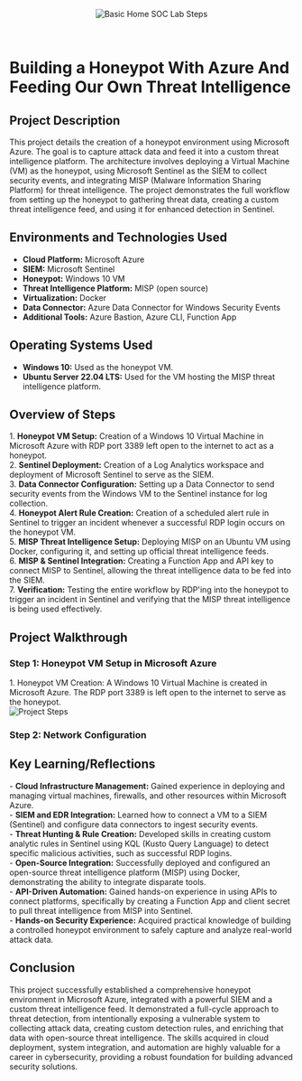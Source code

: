 <p align="center">
<img src="https://i.imgur.com/xMrbW8Q.png" alt="Basic Home SOC Lab Steps"/>
</p>

<br>
<h1>Building a Honeypot With Azure And Feeding Our Own Threat Intelligence</h1>

<h2>Project Description</h2>
This project details the creation of a honeypot environment using Microsoft Azure. The goal is to capture attack data and feed it into a custom threat intelligence platform. The architecture involves deploying a Virtual Machine (VM) as the honeypot, using Microsoft Sentinel as the SIEM to collect security events, and integrating MISP (Malware Information Sharing Platform) for threat intelligence. The project demonstrates the full workflow from setting up the honeypot to gathering threat data, creating a custom threat intelligence feed, and using it for enhanced detection in Sentinel.


<h2>Environments and Technologies Used</h2>

- <b>Cloud Platform:</b> Microsoft Azure
- <b>SIEM:</b> Microsoft Sentinel
- <b>Honeypot:</b> Windows 10 VM
- <b>Threat Intelligence Platform:</b> MISP (open source)
- <b>Virtualization:</b> Docker
- <b>Data Connector:</b> Azure Data Connector for Windows Security Events
- <b>Additional Tools:</b> Azure Bastion, Azure CLI, Function App


<h2>Operating Systems Used</h2>

- <b>Windows 10:</b> Used as the honeypot VM.
- <b>Ubuntu Server 22.04 LTS:</b> Used for the VM hosting the MISP threat intelligence platform.



<h2>Overview of Steps</h2>
1. <b>Honeypot VM Setup:</b> Creation of a Windows 10 Virtual Machine in Microsoft Azure with RDP port 3389 left open to the internet to act as a honeypot.
<br>
2. <b>Sentinel Deployment:</b> Creation of a Log Analytics workspace and deployment of Microsoft Sentinel to serve as the SIEM.
<br>
3. <b>Data Connector Configuration:</b> Setting up a Data Connector to send security events from the Windows VM to the Sentinel instance for log collection.
<br>
4. <b>Honeypot Alert Rule Creation:</b> Creation of a scheduled alert rule in Sentinel to trigger an incident whenever a successful RDP login occurs on the honeypot VM.
<br>
5. <b>MISP Threat Intelligence Setup:</b> Deploying MISP on an Ubuntu VM using Docker, configuring it, and setting up official threat intelligence feeds.
<br>
6. <b>MISP & Sentinel Integration:</b> Creating a Function App and API key to connect MISP to Sentinel, allowing the threat intelligence data to be fed into the SIEM.
<br>
7. <b>Verification:</b> Testing the entire workflow by RDP'ing into the honeypot to trigger an incident in Sentinel and verifying that the MISP threat intelligence is being used effectively.
<br>

<p>
<h2>Project Walkthrough</h2>
<h3> Step 1: Honeypot VM Setup in Microsoft Azure </h3>
1. Honeypot VM Creation: A Windows 10 Virtual Machine is created in Microsoft Azure. The RDP port 3389 is left open to the internet to serve as the honeypot.
<br>
<img src="" alt="Project Steps"/>
<br>

<h3> Step 2: Network Configuration</h3>


<h2>Key Learning/Reflections</h2>
- <b>Cloud Infrastructure Management:</b> Gained experience in deploying and managing virtual machines, firewalls, and other resources within Microsoft Azure.
<br>
- <b>SIEM and EDR Integration:</b> Learned how to connect a VM to a SIEM (Sentinel) and configure data connectors to ingest security events.
<br>
- <b>Threat Hunting & Rule Creation:</b> Developed skills in creating custom analytic rules in Sentinel using KQL (Kusto Query Language) to detect specific malicious activities, such as successful RDP logins.
<br>
- <b>Open-Source Integration:</b> Successfully deployed and configured an open-source threat intelligence platform (MISP) using Docker, demonstrating the ability to integrate disparate tools.
<br>
- <b>API-Driven Automation:</b> Gained hands-on experience in using APIs to connect platforms, specifically by creating a Function App and client secret to pull threat intelligence from MISP into Sentinel.
<br>
- <b>Hands-on Security Experience:</b> Acquired practical knowledge of building a controlled honeypot environment to safely capture and analyze real-world attack data.

<h2>Conclusion</h2>
This project successfully established a comprehensive honeypot environment in Microsoft Azure, integrated with a powerful SIEM and a custom threat intelligence feed. It demonstrated a full-cycle approach to threat detection, from intentionally exposing a vulnerable system to collecting attack data, creating custom detection rules, and enriching that data with open-source threat intelligence. The skills acquired in cloud deployment, system integration, and automation are highly valuable for a career in cybersecurity, providing a robust foundation for building advanced security solutions.
